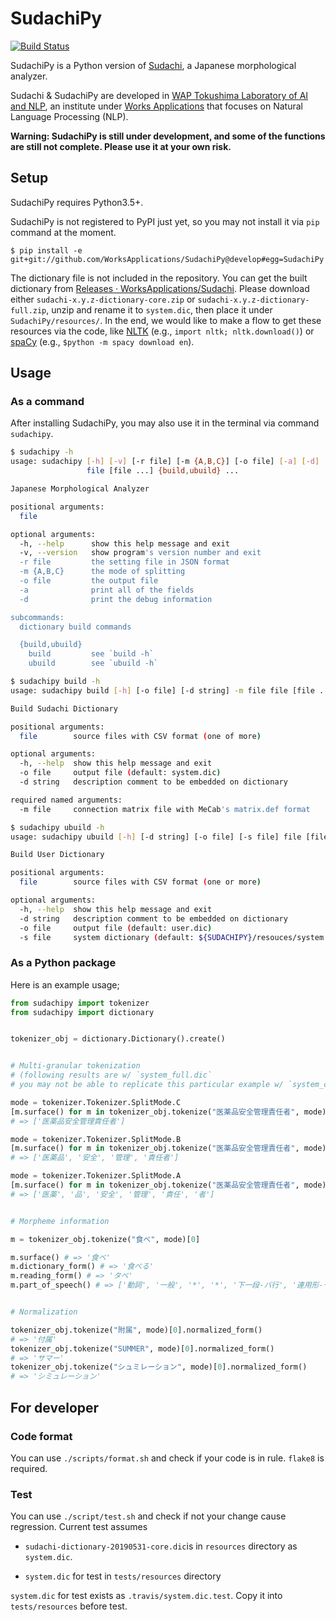 # SudachiPy
[![Build Status](https://travis-ci.com/WorksApplications/SudachiPy.svg?branch=develop)](https://travis-ci.com/WorksApplications/SudachiPy)

SudachiPy is a Python version of [Sudachi](https://github.com/WorksApplications/Sudachi), a Japanese morphological analyzer.

Sudachi & SudachiPy are developed in [WAP Tokushima Laboratory of AI and NLP](http://nlp.worksap.co.jp/), an institute under [Works Applications](http://www.worksap.com/) that focuses on Natural Language Processing (NLP).

**Warning: SudachiPy is still under development, and some of the functions are still not complete. Please use it at your own risk.**


## Setup

SudachiPy requires Python3.5+.

SudachiPy is not registered to PyPI just yet, so you may not install it via `pip` command at the moment.

```
$ pip install -e git+git://github.com/WorksApplications/SudachiPy@develop#egg=SudachiPy
```
The dictionary file is not included in the repository. You can get the built dictionary from [Releases · WorksApplications/Sudachi](https://github.com/WorksApplications/Sudachi/releases). Please download either `sudachi-x.y.z-dictionary-core.zip` or `sudachi-x.y.z-dictionary-full.zip`, unzip and rename it to `system.dic`, then place it under `SudachiPy/resources/`. In the end, we would like to make a flow to get these resources via the code, like [NLTK](https://www.nltk.org/data.html) (e.g., `import nltk; nltk.download()`) or [spaCy](https://spacy.io/usage/models) (e.g., `$python -m spacy download en`).

## Usage

### As a command

After installing SudachiPy, you may also use it in the terminal via command `sudachipy`.

```bash
$ sudachipy -h
usage: sudachipy [-h] [-v] [-r file] [-m {A,B,C}] [-o file] [-a] [-d]
                 file [file ...] {build,ubuild} ...

Japanese Morphological Analyzer

positional arguments:
  file

optional arguments:
  -h, --help      show this help message and exit
  -v, --version   show program's version number and exit
  -r file         the setting file in JSON format
  -m {A,B,C}      the mode of splitting
  -o file         the output file
  -a              print all of the fields
  -d              print the debug information

subcommands:
  dictionary build commands

  {build,ubuild}
    build         see `build -h`
    ubuild        see `ubuild -h`
```
```bash
$ sudachipy build -h
usage: sudachipy build [-h] [-o file] [-d string] -m file file [file ...]

Build Sudachi Dictionary

positional arguments:
  file        source files with CSV format (one of more)

optional arguments:
  -h, --help  show this help message and exit
  -o file     output file (default: system.dic)
  -d string   description comment to be embedded on dictionary

required named arguments:
  -m file     connection matrix file with MeCab's matrix.def format
```
```bash
$ sudachipy ubuild -h
usage: sudachipy ubuild [-h] [-d string] [-o file] [-s file] file [file ...]

Build User Dictionary

positional arguments:
  file        source files with CSV format (one or more)

optional arguments:
  -h, --help  show this help message and exit
  -d string   description comment to be embedded on dictionary
  -o file     output file (default: user.dic)
  -s file     system dictionary (default: ${SUDACHIPY}/resouces/system.dic)
```

### As a Python package

Here is an example usage;

```python
from sudachipy import tokenizer
from sudachipy import dictionary


tokenizer_obj = dictionary.Dictionary().create()


# Multi-granular tokenization
# (following results are w/ `system_full.dic`
# you may not be able to replicate this particular example w/ `system_core.dic`)

mode = tokenizer.Tokenizer.SplitMode.C
[m.surface() for m in tokenizer_obj.tokenize("医薬品安全管理責任者", mode)]
# => ['医薬品安全管理責任者']

mode = tokenizer.Tokenizer.SplitMode.B
[m.surface() for m in tokenizer_obj.tokenize("医薬品安全管理責任者", mode)]
# => ['医薬品', '安全', '管理', '責任者']

mode = tokenizer.Tokenizer.SplitMode.A
[m.surface() for m in tokenizer_obj.tokenize("医薬品安全管理責任者", mode)]
# => ['医薬', '品', '安全', '管理', '責任', '者']


# Morpheme information

m = tokenizer_obj.tokenize("食べ", mode)[0]

m.surface() # => '食べ'
m.dictionary_form() # => '食べる'
m.reading_form() # => 'タベ'
m.part_of_speech() # => ['動詞', '一般', '*', '*', '下一段-バ行', '連用形-一般']


# Normalization

tokenizer_obj.tokenize("附属", mode)[0].normalized_form()
# => '付属'
tokenizer_obj.tokenize("SUMMER", mode)[0].normalized_form()
# => 'サマー'
tokenizer_obj.tokenize("シュミレーション", mode)[0].normalized_form()
# => 'シミュレーション'
```

## For developer

### Code format

You can use `./scripts/format.sh` and check if your code is in rule. `flake8` is required.

### Test

You can use `./script/test.sh` and check if not your change cause regression.
Current test assumes

- `sudachi-dictionary-20190531-core.dic`is in `resources` directory as `system.dic`.

- `system.dic` for test in `tests/resources` directory   

`system.dic` for test exists as `.travis/system.dic.test`.  Copy it into `tests/resources` before test.
